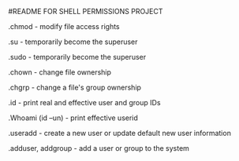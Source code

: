 #README FOR SHELL PERMISSIONS PROJECT

.chmod - modify file access rights 

.su - temporarily become the superuser 

.sudo - temporarily become the superuser 

.chown - change file ownership 

.chgrp - change a file's group ownership

.id - print real and effective user and group IDs 

.Whoami (id –un) - print effective userid 

.useradd - create a new user or update default new user information 

.adduser, addgroup - add a user or group to the system 